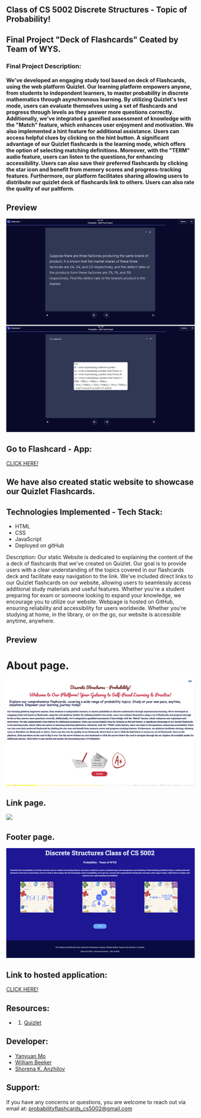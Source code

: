 ##  Class of CS 5002 Discrete Structures - Topic of Probability!
## Final Project "Deck of Flashcards" Ceated by Team of WYS. 

### Final Project Description:
#### We've developed an engaging study tool based on deck of Flashcards, using the web platform Quizlet. Our learning platform empowers anyone, from students to independent learners, to master probability in discrete mathematics through asynchronous learning. By utilizing Quizlet's test mode, users can evaluate themselves using a set of flashcards and progress through levels as they answer more questions correctly. Additionally, we've integrated a gamified assessment of knowledge with the "Match" feature, which enhances user enjoyment and motivation. We also implemented a hint feature for additional assistance. Users can access helpful clues by clicking on the hint button. A significant advantage of our Quizlet flashcards is the learning mode, which offers the option of selecting matching definitions. Moreover, with the "TERM" audio feature, users can listen to the questions,for enhancing accessibility. Users can also save their preferred flashcards by clicking the star icon and benefit from memory scores and progress-tracking features. Furthermore, our platform facilitates sharing allowing users to distribute our quizlet  deck of flashcards link to others. Users can also rate the quality of our paltform. 

## Preview 
![alt text](img/readme4.png)
![alt text](img/readme5.png)


## Go to Flashcard - App:
[CLICK HERE!](https://quizlet.com/898347569/probability-cs-5002-final-project-flash-cards/)

## We have also created static website to showcase our Quizlet Flashcards. 

## Technologies Implemented - Tech Stack:
 - HTML
 - CSS
 - JavaScript
 - Deployed on gitHub 

Description:
 Our static Website is dedicated to explaining the content of the a deck of flashcards that we've created on Quizlet. Our goal is to provide users with a clear understanding of the topics covered in our flashcards deck and facilitate easy navigation to the link. We've included direct links to our Quizlet flashcards on our website, allowing users to seamlessly access additional study materials and useful features. Whether you're a student preparing for exam or someone looking to expand your knowledge, we encourage you to utilize our website. Webpage is hosted on GitHub, ensuring reliability and accessibility for users worldwide. Whether you're studying at home, in the library, or on the go, our website is accessible anytime, anywhere.

## Preview 
# About page.
![](img/readme1.png)

## Link page.
![](img/readme2.png)

## Footer page. 
![](img/readme3.png)


## Link to hosted application:
[CLICK HERE!](https://shorenak.github.io/FlashCardsProbability/)


## Resources:
- 1. [Quizlet](https://quizlet.com/login?redir=https%3A%2F%2Fquizlet.com%2Flatest)


## Developer:
- [Yanyuan Mo](https://github.com/yanyuanmo)
- [William Beeker](https://github.com/wbeeker)
- [Shorena K. Anzhilov](https://github.com/ShorenaK)


## Support: 
 If you have any concerns or questions, you are welcome to reach out via email at: probabilityflashcards_cs5002@gmail.com 